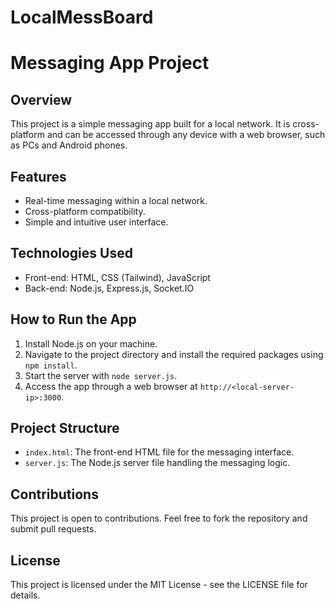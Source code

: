 # LocalMessBoard

# Messaging App Project

## Overview
This project is a simple messaging app built for a local network. It is cross-platform and can be accessed through any device with a web browser, such as PCs and Android phones.

## Features
- Real-time messaging within a local network.
- Cross-platform compatibility.
- Simple and intuitive user interface.

## Technologies Used
- Front-end: HTML, CSS (Tailwind), JavaScript
- Back-end: Node.js, Express.js, Socket.IO

## How to Run the App
1. Install Node.js on your machine.
2. Navigate to the project directory and install the required packages using `npm install`.
3. Start the server with `node server.js`.
4. Access the app through a web browser at `http://<local-server-ip>:3000`.

## Project Structure
- `index.html`: The front-end HTML file for the messaging interface.
- `server.js`: The Node.js server file handling the messaging logic.

## Contributions
This project is open to contributions. Feel free to fork the repository and submit pull requests.

## License
This project is licensed under the MIT License - see the LICENSE file for details.
